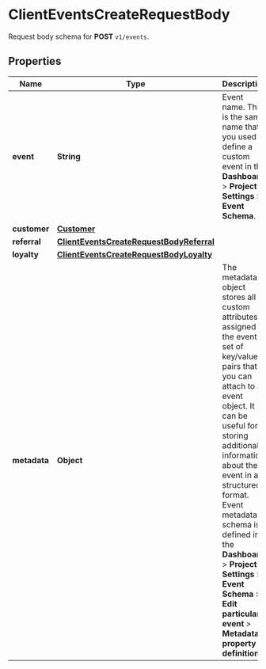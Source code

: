 

# ClientEventsCreateRequestBody

Request body schema for **POST** `v1/events`.

## Properties

| Name | Type | Description |
|------------ | ------------- | ------------- |
|**event** | **String** | Event name. This is the same name that you used to define a custom event in the **Dashboard** &gt; **Project Settings** &gt; **Event Schema**. |
|**customer** | [**Customer**](Customer.md) |  |
|**referral** | [**ClientEventsCreateRequestBodyReferral**](ClientEventsCreateRequestBodyReferral.md) |  |
|**loyalty** | [**ClientEventsCreateRequestBodyLoyalty**](ClientEventsCreateRequestBodyLoyalty.md) |  |
|**metadata** | **Object** | The metadata object stores all custom attributes assigned to the event. A set of key/value pairs that you can attach to an event object. It can be useful for storing additional information about the event in a structured format. Event metadata schema is defined in the **Dashboard** &gt; **Project Settings** &gt; **Event Schema** &gt; **Edit particular event** &gt; **Metadata property definition**. |



